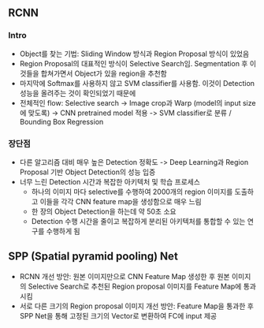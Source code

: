 ## RCNN
### Intro
- Object를 찾는 기법: Sliding Window 방식과 Region Proposal 방식이 있었음
- Region Proposal의 대표적인 방식이 Selective Search임. Segmentation 후 이것들을 합쳐가면서 Object가 있을 region을 추천함
- 마지막에 Softmax를 사용하지 않고 SVM classifier를 사용함. 이것이 Detection 성능을 올려주는 것이 확인되었기 때문에
- 전체적인 flow: Selective search -> Image crop과 Warp (model의 input size에 맞도록) -> CNN pretrained model 적용 -> SVM classifier로 분류 / Bounding Box Regression

### 장단점
- 다른 알고리즘 대비 매우 높은 Detection 정확도 -> Deep Learning과 Region Proposal 기반 Object Detection의 성능 입증
- 너무 느린 Detection 시간과 복잡한 아키텍처 및 학습 프로세스
  - 하나의 이미지 마다 selective를 수행하여 2000개의 region 이미지를 도출하고 이들을 각각 CNN feature map을 생성함으로 매우 느림
  - 한 장의 Object Detection을 하는데 약 50초 소요
  - Detection 수행 시간을 줄이고 복잡하게 분리된 아키텍처를 통합할 수 있는 연구를 수행하게 됨

## SPP (Spatial pyramid pooling) Net
- RCNN 개선 방안: 원본 이미지만으로 CNN Feature Map 생성한 후 원본 이미지의 Selective Search로 추천된 Region proposal 이미지를 Feature Map에 통과시킴
- 서로 다른 크기의 Region proposal 이미지 개선 방안: Feature Map을 통과한 후 SPP Net을 통해 고정된 크기의 Vector로 변환하여 FC에 input 제공
